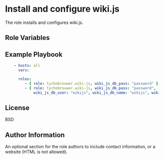 Install and configure wiki.js
=========

The role installs and configures wiki.js.

Role Variables
--------------

Example Playbook
----------------

```yaml
    - hosts: all
      vars:

      roles:
         - { role: tychobrouwer.wiki-js, wiki_js_db_pass: "password" }
         - { role: tychobrouwer.wiki-js, wiki_js_db_pass: "password",
             wiki_js_db_user: "wikijs", wiki_js_db_name: "wikijs", wiki_js_port: 3000, wiki_js_user: "wikijs", wiki_js_group: "wikijs", wiki_js_db_port: 5432 }
```

License
-------

BSD

Author Information
------------------

An optional section for the role authors to include contact information, or a website (HTML is not allowed).
